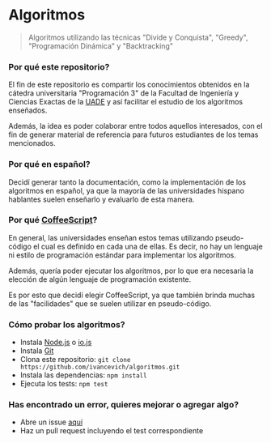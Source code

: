 # Algoritmos
> Algoritmos utilizando las técnicas "Divide y Conquista", "Greedy", "Programación Dinámica" y "Backtracking"

### Por qué este repositorio?
El fin de este repositorio es compartir los conocimientos obtenidos en la cátedra universitaria "Programación 3" de la Facultad de Ingeniería y Ciencias Exactas de la [UADE](http://www.uade.edu.ar/) y así facilitar el estudio de los algoritmos enseñados.

Además, la idea es poder colaborar entre todos aquellos interesados, con el fin de generar material de referencia para futuros estudiantes de los temas mencionados.

### Por qué en español?
Decidí generar tanto la documentación, como la implementación de los algoritmos en español, ya que la mayoría de las universidades hispano hablantes suelen enseñarlo y evaluarlo de esta manera.

### Por qué [CoffeeScript](http://coffeescript.org/)?
En general, las universidades enseñan estos temas utilizando pseudo-código el cual es definido en cada una de ellas. Es decir, no hay un lenguaje ni estilo de programación estándar para implementar los algoritmos.

Además, quería poder ejecutar los algoritmos, por lo que era necesaria la elección de algún lenguaje de programación existente.

Es por esto que decidí elegir CoffeeScript, ya que también brinda muchas de las "facilidades" que se suelen utilizar en pseudo-código.

### Cómo probar los algoritmos?
- Instala [Node.js](https://nodejs.org/) o [io.js](https://iojs.org/es/)
- Instala [Git](http://git-scm.com/)
- Clona este repositorio: `git clone https://github.com/ivancevich/algoritmos.git`
- Instala las dependencias: `npm install`
- Ejecuta los tests: `npm test`

### Has encontrado un error, quieres mejorar o agregar algo?
- Abre un issue [aquí](https://github.com/ivancevich/algoritmos/issues)
- Haz un pull request incluyendo el test correspondiente
